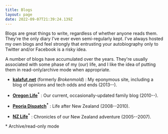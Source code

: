 ```yaml
---
title: Blogs
layout: page
date: 2022-09-07T21:39:24.139Z
---
```

Blogs are great things to write, regardless of whether anyone reads them. They're the only diary I've ever even
semi-regularly kept. I've always hosted my own blogs and feel strongly that entrusting your autobiography
only to Twitter and/or Facebook is a risky idea.

A number of blogs have accumulated over the years. They're usually associated with some phase of my (our)
life, and I like the idea of putting them in read-only/archive mode when appropriate.

- **[kalafut.net](http://kalafut.net)** (formerly *Brokenmold*)
: My eponymous site, including a blog of opinions and tech odds and ends (2013--).

- **[Oregon Life](http://blog.kalafut.net)<sup>*</sup>**
: Our current, occasionally-updated family blog (2010--).

- **[Peoria Dispatch](http://pd.kalafut.net)<sup>*</sup>**
: Life after New Zealand (2008--2010).

- **[NZ Life](http://nz.kalafut.net)<sup>*</sup>**
: Chronicles of our New Zealand adventure (2005--2007).

\* Archive/read-only mode